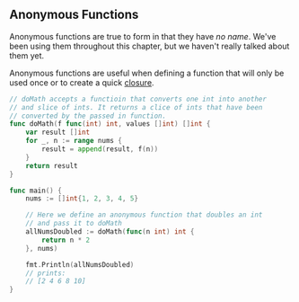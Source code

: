 ## Anonymous Functions

Anonymous functions are true to form in that they have <em>no name</em>. We've
been using them throughout this chapter, but we haven't really talked about them
yet.

Anonymous functions are useful when defining a function that will only be used
once or to create a quick [closure](https://golangdocs.com/closures-in-golang).

```go
// doMath accepts a functioin that converts one int into another
// and slice of ints. It returns a clice of ints that have been
// converted by the passed in function.
func doMath(f func(int) int, values []int) []int {
    var result []int
    for _, n := range nums {
        result = append(result, f(n))
    }
    return result
}

func main() {
    nums := []int{1, 2, 3, 4, 5}

    // Here we define an anonymous function that doubles an int
    // and pass it to doMath
    allNumsDoubled := doMath(func(n int) int {
        return n * 2
    }, nums)

    fmt.Println(allNumsDoubled)
    // prints:
    // [2 4 6 8 10]
}
```
